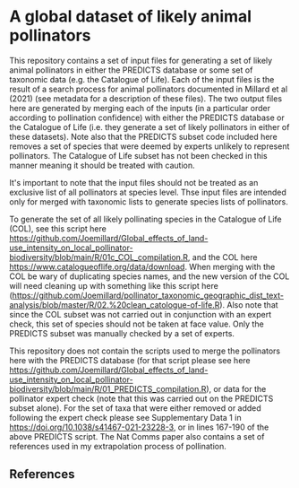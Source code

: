 # A global dataset of likely animal pollinators

This repository contains a set of input files for generating a set of likely animal pollinators in either the PREDICTS database or some set of taxonomic data (e.g. the Catalogue of Life). Each of the input files is the result of a search process for animal pollinators documented in Millard et al (2021) (see metadata for a description of these files). The two output files here are generated by merging each of the inputs (in a particular order according to pollination confidence) with either the PREDICTS database or the Catalogue of Life (i.e. they generate a set of likely pollinators in either of these datasets). Note also that the PREDICTS subset code included here removes a set of species that were deemed by experts unlikely to represent pollinators. The Catalogue of Life subset has not been checked in this manner meaning it should be treated with caution.

It's important to note that the input files should not be treated as an exclusive list of all pollinators at species level. Thse input files are intended only for merged with taxonomic lists to generate species lists of pollinators.

To generate the set of all likely pollinating species in the Catalogue of Life (COL), see this script here https://github.com/Joemillard/Global_effects_of_land-use_intensity_on_local_pollinator-biodiversity/blob/main/R/01c_COL_compilation.R, and the COL here https://www.catalogueoflife.org/data/download. When merging with the COL be wary of duplicating species names, and the new version of the COL will need cleaning up with something like this script here (https://github.com/Joemillard/pollinator_taxonomic_geographic_dist_text-analysis/blob/master/R/02.%20clean_catologue-of-life.R). Also note that since the COL subset was not carried out in conjunction with an expert check, this set of species should not be taken at face value. Only the PREDICTS subset was manually checked by a set of experts.

This repository does not contain the scripts used to merge the pollinators here with the PREDICTS database (for that script please see here https://github.com/Joemillard/Global_effects_of_land-use_intensity_on_local_pollinator-biodiversity/blob/main/R/01_PREDICTS_compilation.R), or data for the pollinator expert check (note that this was carried out on the PREDICTS subset alone). For the set of taxa that were either removed or added following the expert check please see Supplementary Data 1 in https://doi.org/10.1038/s41467-021-23228-3, or in lines 167-190 of the above PREDICTS script. The Nat Comms paper also contains a set of references used in my extrapolation process of pollination.

## References
